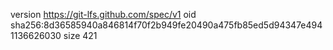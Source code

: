 version https://git-lfs.github.com/spec/v1
oid sha256:8d36585940a846814f70f2b949fe20490a475fb85ed5d94347e4941136626030
size 421
